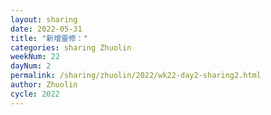 ```yaml
---
layout: sharing
date: 2022-05-31
title: "新增靈修："
categories: sharing Zhuolin
weekNum: 22
dayNum: 2
permalink: /sharing/zhuolin/2022/wk22-day2-sharing2.html
author: Zhuolin
cycle: 2022
---  
```

